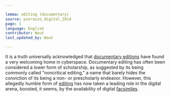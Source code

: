 ```yaml
---

lemma: editing (documentary)
source: pierazzo_digital_2014
page: 1
language: English
contributor: Wout
last_updated_by: Wout

---
```


It is a truth universally acknowledged that [documentary editions](editionDocumentary.html) have found a very welcoming home in cyberspace. Documentary editing has often been considered a lower form of scholarship, as suggested by its being commonly called "noncritical editing," a name that barely hides the conviction of its being a non- or prescholarly endeavor. However, this allegedly humble form of [editing](editingScholarly.html) has now taken a leading role in the digital arena, boosted, it seems, by the availability of digital [facsimiles](facsimile.html).
